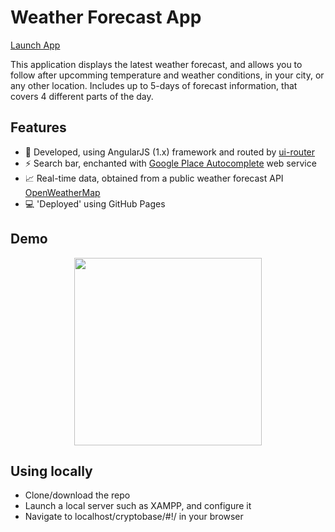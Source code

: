 # Weather Forecast App
 <p><a href="https://krisrss.github.io/weather-forecast/" >Launch App</a></p>

<p>This application displays the latest weather forecast, and allows you to follow after upcomming temperature and weather conditions, in your city, or any other location. Includes up to 5-days of forecast information, that covers 4 different parts of the day.</p>

## Features
* :hammer: Developed, using AngularJS (1.x) framework and routed by <a href="https://github.com/angular-ui/ui-router" >ui-router</a>
* :zap: Search bar, enchanted with <a href="https://developers.google.com/places/web-service/autocomplete" >Google Place Autocomplete</a>  web service 
* :chart_with_upwards_trend: Real-time data, obtained from a public weather forecast API <a href="https://openweathermap.org" >OpenWeatherMap</a>
* :computer: 'Deployed' using GitHub Pages

## Demo
<div align="center">
  <img src="https://i.imgur.com/A2212xn.png" width=300px/>
</div>

## Using locally
* Clone/download the repo
* Launch a local server such as XAMPP, and configure it
* Navigate to localhost/cryptobase/#!/ in your browser
